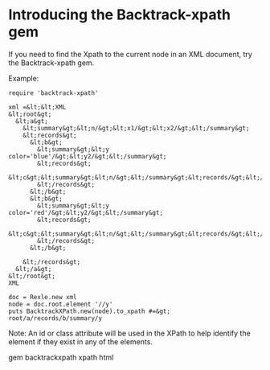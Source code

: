 # Introducing the Backtrack-xpath gem

If you need to find the Xpath to the current node in an XML document, try the Backtrack-xpath gem.

Example:

    require 'backtrack-xpath'

    xml =&lt;&lt;XML
    &lt;root&gt;
      &lt;a&gt;
        &lt;summary&gt;&lt;n/&gt;&lt;x1/&gt;&lt;x2/&gt;&lt;/summary&gt;
        &lt;records&gt;
          &lt;b&gt;
            &lt;summary&gt;&lt;y color='blue'/&gt;&lt;y2/&gt;&lt;/summary&gt;
            &lt;records&gt;
              &lt;c&gt;&lt;summary&gt;&lt;n/&gt;&lt;/summary&gt;&lt;records/&gt;&lt;/c&gt;
            &lt;/records&gt;
          &lt;/b&gt;
          &lt;b&gt;
            &lt;summary&gt;&lt;y color='red'/&gt;&lt;y2/&gt;&lt;/summary&gt;
            &lt;records&gt;
              &lt;c&gt;&lt;summary&gt;&lt;n/&gt;&lt;/summary&gt;&lt;records/&gt;&lt;/c&gt;
            &lt;/records&gt;
          &lt;/b&gt;

        &lt;/records&gt;
      &lt;/a&gt;
    &lt;/root&gt;  
    XML

    doc = Rexle.new xml
    node = doc.root.element '//y'
    puts BacktrackXPath.new(node).to_xpath #=&gt; root/a/records/b/summary/y


Note: An id or class attribute will be used in the XPath to help identify the element if they exist in any of the elements.

gem backtrackxpath xpath html
